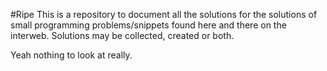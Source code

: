 #Ripe
This is a repository to document all the solutions for the solutions of small programming problems/snippets found here and there on the interweb. Solutions may be collected, created or both.

Yeah nothing to look at really.
